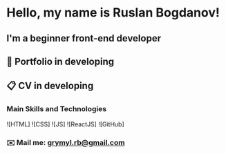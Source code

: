 # Hello, my name is Ruslan Bogdanov!

## I'm a beginner front-end developer

## 💼 Portfolio in developing 
## 📋 CV in developing

### Main Skills and Technologies
![HTML]
![CSS]
![JS]
![ReactJS]
![GitHub]

### ✉️ Mail me: grymyl.rb@gmail.com

<!--
**XXXmez/XXXmez** is a ✨ _special_ ✨ repository because its `README.md` (this file) appears on your GitHub profile.

Here are some ideas to get you started:

- 🔭 I’m currently working on ...
- 🌱 I’m currently learning ...
- 👯 I’m looking to collaborate on ...
- 🤔 I’m looking for help with ...
- 💬 Ask me about ...
- 📫 How to reach me: ...
- 😄 Pronouns: ...
- ⚡ Fun fact: ...
-->
